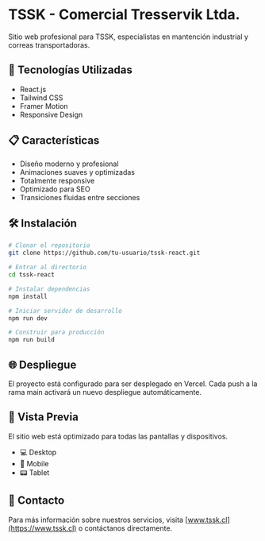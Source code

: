 # TSSK - Comercial Tresservik Ltda.

Sitio web profesional para TSSK, especialistas en mantención industrial y correas transportadoras.

## 🚀 Tecnologías Utilizadas

- React.js
- Tailwind CSS
- Framer Motion
- Responsive Design

## 📋 Características

- Diseño moderno y profesional
- Animaciones suaves y optimizadas
- Totalmente responsive
- Optimizado para SEO
- Transiciones fluidas entre secciones

## 🛠️ Instalación

```bash
# Clonar el repositorio
git clone https://github.com/tu-usuario/tssk-react.git

# Entrar al directorio
cd tssk-react

# Instalar dependencias
npm install

# Iniciar servidor de desarrollo
npm run dev

# Construir para producción
npm run build
```

## 🌐 Despliegue

El proyecto está configurado para ser desplegado en Vercel. Cada push a la rama main activará un nuevo despliegue automáticamente.

## 📱 Vista Previa

El sitio web está optimizado para todas las pantallas y dispositivos.

- 💻 Desktop
- 📱 Mobile
- 📟 Tablet

## 🤝 Contacto

Para más información sobre nuestros servicios, visita [www.tssk.cl](https://www.tssk.cl) o contáctanos directamente. 